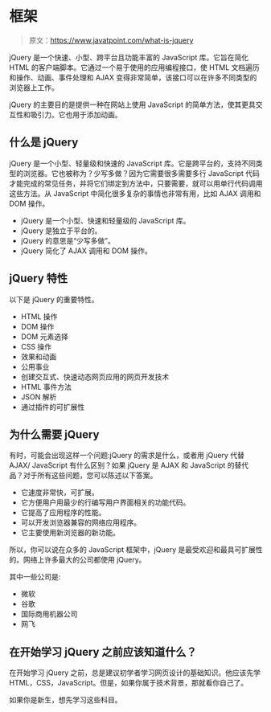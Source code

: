 # 框架

> 原文：<https://www.javatpoint.com/what-is-jquery>

jQuery 是一个快速、小型、跨平台且功能丰富的 JavaScript 库。它旨在简化 HTML 的客户端脚本。它通过一个易于使用的应用编程接口，使 HTML 文档遍历和操作、动画、事件处理和 AJAX 变得非常简单，该接口可以在许多不同类型的浏览器上工作。

jQuery 的主要目的是提供一种在网站上使用 JavaScript 的简单方法，使其更具交互性和吸引力。它也用于添加动画。

## 什么是 jQuery

jQuery 是一个小型、轻量级和快速的 JavaScript 库。它是跨平台的，支持不同类型的浏览器。它也被称为？少写多做？因为它需要很多需要多行 JavaScript 代码才能完成的常见任务，并将它们绑定到方法中，只要需要，就可以用单行代码调用这些方法。从 JavaScript 中简化很多复杂的事情也非常有用，比如 AJAX 调用和 DOM 操作。

*   jQuery 是一个小型、快速和轻量级的 JavaScript 库。
*   jQuery 是独立于平台的。
*   jQuery 的意思是“少写多做”。
*   jQuery 简化了 AJAX 调用和 DOM 操作。

## jQuery 特性

以下是 jQuery 的重要特性。

*   HTML 操作
*   DOM 操作
*   DOM 元素选择
*   CSS 操作
*   效果和动画
*   公用事业
*   创建交互式、快速动态网页应用的网页开发技术
*   HTML 事件方法
*   JSON 解析
*   通过插件的可扩展性

## 为什么需要 jQuery

有时，可能会出现这样一个问题:jQuery 的需求是什么，或者用 jQuery 代替 AJAX/ JavaScript 有什么区别？如果 jQuery 是 AJAX 和 JavaScript 的替代品？对于所有这些问题，您可以陈述以下答案。

*   它速度非常快，可扩展。
*   它方便用户用最少的行编写用户界面相关的功能代码。
*   它提高了应用程序的性能。
*   可以开发浏览器兼容的网络应用程序。
*   它主要使用新浏览器的新功能。

所以，你可以说在众多的 JavaScript 框架中，jQuery 是最受欢迎和最具可扩展性的。网络上许多最大的公司都使用 jQuery。

其中一些公司是:

*   微软
*   谷歌
*   国际商用机器公司
*   网飞

## 在开始学习 jQuery 之前应该知道什么？

在开始学习 jQuery 之前，总是建议初学者学习网页设计的基础知识。他应该先学 HTML，CSS，JavaScript。但是，如果你属于技术背景，那就看你自己了。

如果你是新生，想先学习这些科目。